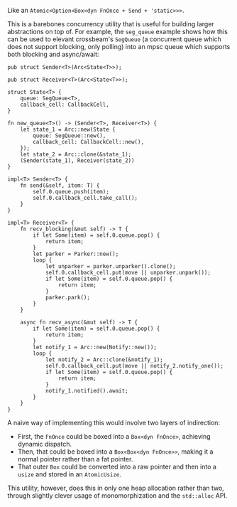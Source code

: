 Like an `Atomic<Option<Box<dyn FnOnce + Send + 'static>>>`.

This is a barebones concurrency utility that is useful for building larger
abstractions on top of. For example, the `seg_queue` example shows how this
can be used to elevant crossbeam's `SegQueue` (a concurrent queue which does
not support blocking, only polling) into an mpsc queue which supports both
blocking and async/await:


```rust,ignore
pub struct Sender<T>(Arc<State<T>>);

pub struct Receiver<T>(Arc<State<T>>);

struct State<T> {
	queue: SegQueue<T>,
	callback_cell: CallbackCell,
}

fn new_queue<T>() -> (Sender<T>, Receiver<T>) {
	let state_1 = Arc::new(State {
		queue: SegQueue::new(),
		callback_cell: CallbackCell::new(),
	});
	let state_2 = Arc::clone(&state_1);
	(Sender(state_1), Receiver(state_2))
}

impl<T> Sender<T> {
	fn send(&self, item: T) {
		self.0.queue.push(item);
		self.0.callback_cell.take_call();
	}
}

impl<T> Receiver<T> {
	fn recv_blocking(&mut self) -> T {
		if let Some(item) = self.0.queue.pop() {
			return item;
		}
		let parker = Parker::new();
		loop {
			let unparker = parker.unparker().clone();
			self.0.callback_cell.put(move || unparker.unpark());
			if let Some(item) = self.0.queue.pop() {
				return item;
			}
			parker.park();
		}
	}

	async fn recv_async(&mut self) -> T {
		if let Some(item) = self.0.queue.pop() {
			return item;
		}
		let notify_1 = Arc::new(Notify::new());
		loop {
			let notify_2 = Arc::clone(&notify_1);
			self.0.callback_cell.put(move || notify_2.notify_one());
			if let Some(item) = self.0.queue.pop() {
				return item;
			}
			notify_1.notified().await;
		}
	}
}
```

A naive way of implementing this would involve two layers of
indirection:

- First, the `FnOnce` could be boxed into a `Box<dyn FnOnce>`, achieving
  dynamic dispatch.
- Then, that could be boxed into a `Box<Box<dyn FnOnce>>`, making it a
  normal pointer rather than a fat pointer.
- That outer `Box` could be converted into a raw pointer and then into a
  `usize` and stored in an `AtomicUsize`.

This utility, however, does this in only one heap allocation rather than
two, through slightly clever usage of monomorphization and the `std::alloc`
API.
